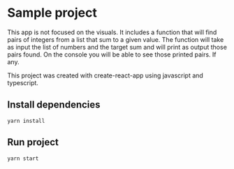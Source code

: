 # Sample project
This app is not focused on the visuals. It includes a function that will find pairs of integers from a list that sum to a given value.
The function will take as input the list of numbers and the target sum and will print as output those pairs found.
On the console you will be able to see those printed pairs. If any.

This project was created with create-react-app using javascript and typescript.

## Install dependencies
```
yarn install
```


## Run project
```
yarn start
```
